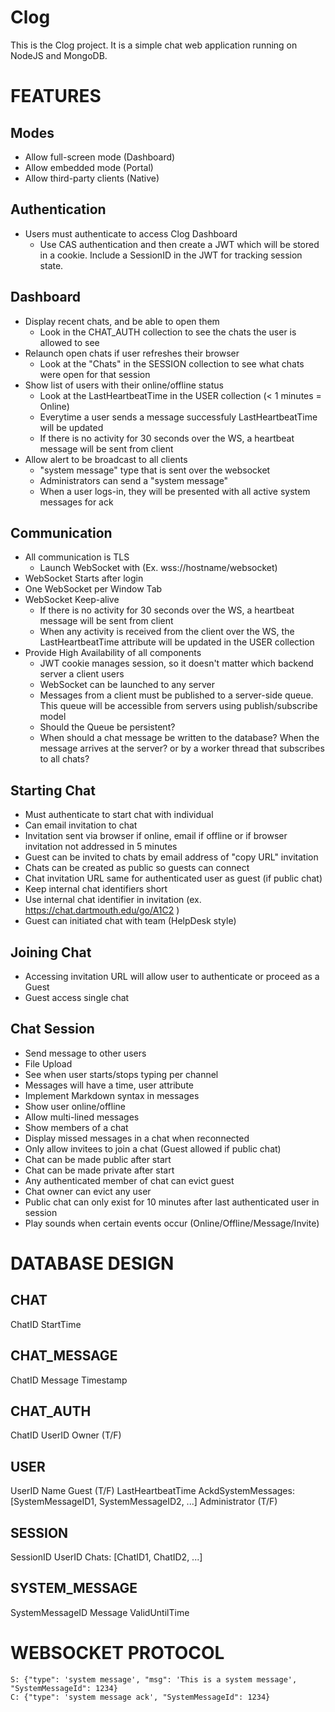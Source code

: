 ﻿# Clog

This is the Clog project. It is a simple chat web application running on NodeJS and MongoDB.

FEATURES
========

Modes
-----
- Allow full-screen mode (Dashboard)
- Allow embedded mode (Portal)
- Allow third-party clients (Native)


Authentication
--------------
- Users must authenticate to access Clog Dashboard
  - Use CAS authentication and then create a JWT which will be stored in a cookie. Include a SessionID in the JWT for tracking session state.

Dashboard
---------
- Display recent chats, and be able to open them
  - Look in the CHAT_AUTH collection to see the chats the user is allowed to see
- Relaunch open chats if user refreshes their browser
  - Look at the "Chats" in the SESSION collection to see what chats were open for that session
- Show list of users with their online/offline status
  - Look at the LastHeartbeatTime in the USER collection (< 1 minutes = Online)
  - Everytime a user sends a message successfuly LastHeartbeatTime will be updated
  - If there is no activity for 30 seconds over the WS, a heartbeat message will be sent from client
- Allow alert to be broadcast to all clients
  - "system message" type that is sent over the websocket
  - Administrators can send a "system message"
  - When a user logs-in, they will be presented with all active system messages for ack


Communication
-------------
- All communication is TLS
  - Launch WebSocket with (Ex. wss://hostname/websocket)
- WebSocket Starts after login
- One WebSocket per Window Tab
- WebSocket Keep-alive 
  - If there is no activity for 30 seconds over the WS, a heartbeat message will be sent from client
  - When any activity is received from the client over the WS, the LastHeartbeatTime attribute will be updated in the USER collection
- Provide High Availability of all components
  - JWT cookie manages session, so it doesn't matter which backend server a client users
  - WebSocket can be launched to any server
  - Messages from a client must be published to a server-side queue. This queue will be accessible from servers using publish/subscribe model
  - Should the Queue be persistent?
  - When should a chat message be written to the database? When the message arrives at the server? or by a worker thread that subscribes to all chats?

Starting Chat
-------------
- Must authenticate to start chat with individual
- Can email invitation to chat
- Invitation sent via browser if online, email if offline or if browser invitation not addressed in 5 minutes
- Guest can be invited to chats by email address of "copy URL" invitation
- Chats can be created as public so guests can connect
- Chat invitation URL same for authenticated user as guest (if public chat)
- Keep internal chat identifiers short
- Use internal chat identifier in invitation (ex. https://chat.dartmouth.edu/go/A1C2 )
- Guest can initiated chat with team (HelpDesk style)

Joining Chat
------------
- Accessing invitation URL will allow user to authenticate or proceed as a Guest
- Guest access single chat

Chat Session
------------
- Send message to other users
- File Upload
- See when user starts/stops typing per channel
- Messages will have a time, user attribute
- Implement Markdown syntax in messages
- Show user online/offline
- Allow multi-lined messages
- Show members of a chat
- Display missed messages in a chat when reconnected
- Only allow invitees to join a chat (Guest allowed if public chat)
- Chat can be made public after start
- Chat can be made private after start
- Any authenticated member of chat can evict guest
- Chat owner can evict any user
- Public chat can only exist for 10 minutes after last authenticated user in session
- Play sounds when certain events occur (Online/Offline/Message/Invite)


DATABASE DESIGN
===============
 
CHAT
----
ChatID
StartTime

CHAT_MESSAGE
------------
ChatID
Message
Timestamp
 
CHAT_AUTH
---------
ChatID
UserID
Owner (T/F)
 
USER
----
UserID
Name
Guest (T/F)
LastHeartbeatTime
AckdSystemMessages: [SystemMessageID1, SystemMessageID2, ...]
Administrator (T/F)

SESSION
-------
SessionID
UserID
Chats: [ChatID1, ChatID2, ...]

SYSTEM_MESSAGE
--------------
SystemMessageID
Message
ValidUntilTime


WEBSOCKET PROTOCOL
==================
```
S: {"type": 'system message', "msg": 'This is a system message', "SystemMessageId": 1234}
C: {"type": 'system message ack', "SystemMessageId": 1234}
```